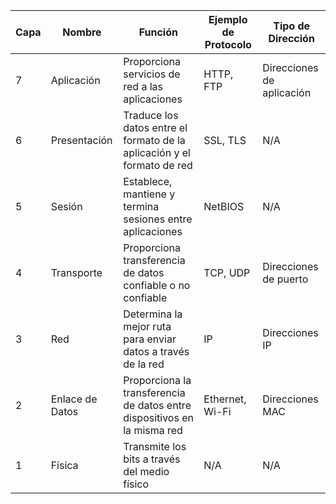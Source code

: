| Capa        | Nombre                  | Función                                      | Ejemplo de Protocolo | Tipo de Dirección  |
|-------------|-------------------------|----------------------------------------------|----------------------|--------------------|
| 7           | Aplicación              | Proporciona servicios de red a las aplicaciones| HTTP, FTP            | Direcciones de aplicación |
| 6           | Presentación            | Traduce los datos entre el formato de la aplicación y el formato de red | SSL, TLS             | N/A                |
| 5           | Sesión                  | Establece, mantiene y termina sesiones entre aplicaciones | NetBIOS              | N/A                |
| 4           | Transporte              | Proporciona transferencia de datos confiable o no confiable | TCP, UDP             | Direcciones de puerto |
| 3           | Red                     | Determina la mejor ruta para enviar datos a través de la red | IP                   | Direcciones IP      |
| 2           | Enlace de Datos         | Proporciona la transferencia de datos entre dispositivos en la misma red | Ethernet, Wi-Fi      | Direcciones MAC     |
| 1           | Física                  | Transmite los bits a través del medio físico | N/A          | N/A                |
